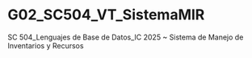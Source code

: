 # G02_SC504_VT_SistemaMIR
SC 504_Lenguajes de Base de Datos_IC 2025 ~ Sistema de Manejo de Inventarios y Recursos
